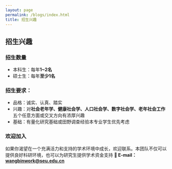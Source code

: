 ```yaml
---
layout: page
permalink: /blogs/index.html
title: 招生兴趣
---
```


## **招生兴趣**
###  招生数量
- 本科生：每年**1~2名**
- 硕士生：每年**至少1名**

### 招生要求：
- 品格：诚实、认真、踏实
- 兴趣：对**社会老年学、健康社会学、人口社会学、数字社会学、老年社会工作**五个任意方面或交叉方向有浓厚兴趣
- 基础：有量化研究基础或田野调查经验本专业学生优先考虑 

### 欢迎加入
如果你渴望在一个充满活力和支持的学术环境中成长，欢迎联系。本团队不仅可以提供良好科研环境，也可以为研究生提供学术资金支持
**📧 E-mail：wangbinwork@seu.edu.cn**

<br>
